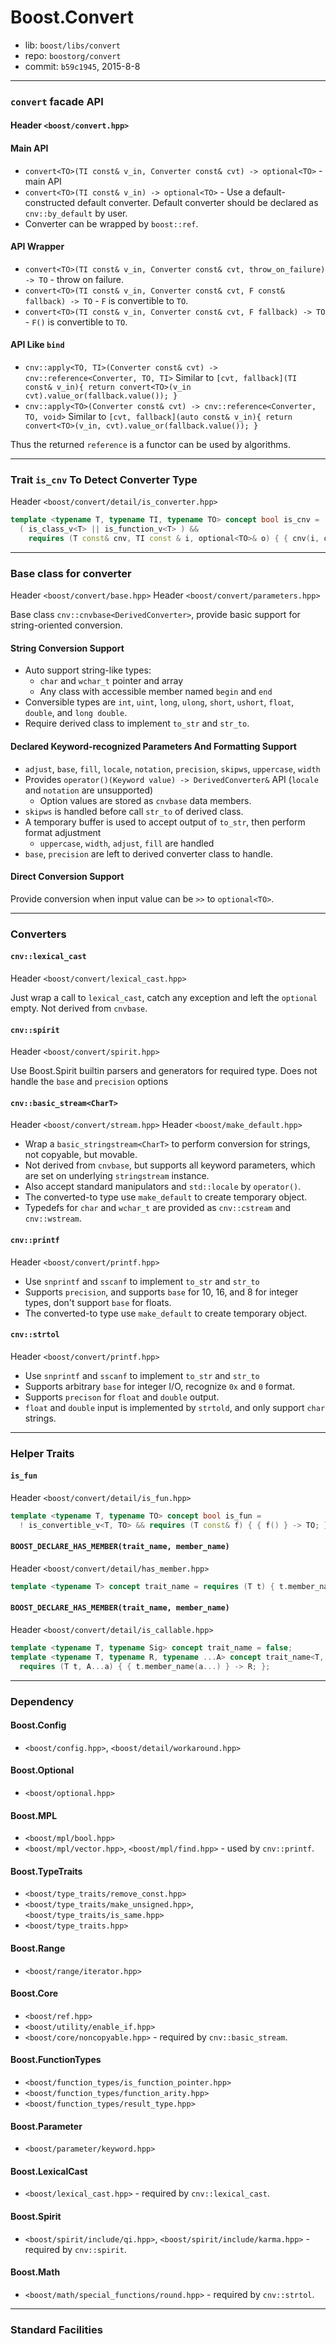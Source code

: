 # Boost.Convert

* lib: `boost/libs/convert`
* repo: `boostorg/convert`
* commit: `b59c1945`, 2015-8-8

------
### `convert` facade API

#### Header `<boost/convert.hpp>`

#### Main API

* `convert<TO>(TI const& v_in, Converter const& cvt) -> optional<TO>` - main API
* `convert<TO>(TI const& v_in) -> optional<TO>` - Use a default-constructed default converter.
  Default converter should be declared as `cnv::by_default` by user.
* Converter can be wrapped by `boost::ref`.

#### API Wrapper

* `convert<TO>(TI const& v_in, Converter const& cvt, throw_on_failure) -> TO` - throw on failure.
* `convert<TO>(TI const& v_in, Converter const& cvt, F const& fallback) -> TO` - `F` is convertible to `TO`.
* `convert<TO>(TI const& v_in, Converter const& cvt, F fallback) -> TO` - `F()` is convertible to `TO`.

#### API Like `bind`

* `cnv::apply<TO, TI>(Converter const& cvt) -> cnv::reference<Converter, TO, TI>`
  Similar to `[cvt, fallback](TI const& v_in){ return convert<TO>(v_in cvt).value_or(fallback.value()); }`
* `cnv::apply<TO>(Converter const& cvt) -> cnv::reference<Converter, TO, void>`
  Similar to `[cvt, fallback](auto const& v_in){ return convert<TO>(v_in, cvt).value_or(fallback.value()); }`

Thus the returned `reference` is a functor can be used by algorithms.

------
### Trait `is_cnv` To Detect Converter Type

Header `<boost/convert/detail/is_converter.hpp>`

```c++
template <typename T, typename TI, typename TO> concept bool is_cnv =
  ( is_class_v<T> || is_function_v<T> ) &&
    requires (T const& cnv, TI const & i, optional<TO>& o) { { cnv(i, o) }; }
```

------
### Base class for converter

Header `<boost/convert/base.hpp>`
Header `<boost/convert/parameters.hpp>`

Base class `cnv::cnvbase<DerivedConverter>`, provide basic support for string-oriented conversion.

#### String Conversion Support

* Auto support string-like types:
  * `char` and `wchar_t` pointer and array
  * Any class with accessible member named `begin` and `end`
* Conversible types are `int`, `uint`, `long`, `ulong`, `short`, `ushort`, `float`, `double`, and `long double`.
* Require derived class to implement `to_str` and `str_to`.

#### Declared Keyword-recognized Parameters And Formatting Support

* `adjust`, `base`, `fill`, `locale`, `notation`, `precision`, `skipws`, `uppercase`, `width`
* Provides `operator()(Keyword value) -> DerivedConverter&` API (`locale` and `notation` are unsupported)
  * Option values are stored as `cnvbase` data members.
* `skipws` is handled before call `str_to` of derived class.
* A temporary buffer is used to accept output of `to_str`, then perform format adjustment
  * `uppercase`, `width`, `adjust`, `fill` are handled
* `base`, `precision` are left to derived converter class to handle.

#### Direct Conversion Support

Provide conversion when input value can be `>>` to `optional<TO>`.

------
### Converters

#### `cnv::lexical_cast`

Header `<boost/convert/lexical_cast.hpp>`

Just wrap a call to `lexical_cast`, catch any exception and left the `optional` empty.
Not derived from `cnvbase`.

#### `cnv::spirit`

Header `<boost/convert/spirit.hpp>`

Use Boost.Spirit builtin parsers and generators for required type.
Does not handle the `base` and `precision` options

#### `cnv::basic_stream<CharT>`

Header `<boost/convert/stream.hpp>`
Header `<boost/make_default.hpp>`

* Wrap a `basic_stringstream<CharT>` to perform conversion for strings, not copyable, but movable.
* Not derived from `cnvbase`, but supports all keyword parameters, which are set on underlying
  `stringstream` instance.
* Also accept standard manipulators and `std::locale` by `operator()`.
* The converted-to type use `make_default` to create temporary object.
* Typedefs for `char` and `wchar_t` are provided as `cnv::cstream` and `cnv::wstream`.

#### `cnv::printf`

Header `<boost/convert/printf.hpp>`

* Use `snprintf` and `sscanf` to implement `to_str` and `str_to`
* Supports `precision`, and supports `base` for 10, 16, and 8 for integer types, don't support `base` for floats.
* The converted-to type use `make_default` to create temporary object.

#### `cnv::strtol`

Header `<boost/convert/printf.hpp>`

* Use `snprintf` and `sscanf` to implement `to_str` and `str_to`
* Supports arbitrary `base` for integer I/O, recognize `0x` and `0` format.
* Supports `precison` for `float` and `double` output.
* `float` and `double` input is implemented by `strtold`, and only support `char` strings.

------
### Helper Traits

#### `is_fun`

Header `<boost/convert/detail/is_fun.hpp>`

```c++
template <typename T, typename TO> concept bool is_fun =
  ! is_convertible_v<T, TO> && requires (T const& f) { { f() } -> TO; };
```

####  `BOOST_DECLARE_HAS_MEMBER(trait_name, member_name)`

Header `<boost/convert/detail/has_member.hpp>`

```c++
template <typename T> concept trait_name = requires (T t) { t.member_name; };
```

####  `BOOST_DECLARE_HAS_MEMBER(trait_name, member_name)`

Header `<boost/convert/detail/is_callable.hpp>`

```c++
template <typename T, typename Sig> concept trait_name = false;
template <typename T, typename R, typename ...A> concept trait_name<T, R(A...)> =
  requires (T t, A...a) { { t.member_name(a...) } -> R; };
```

------
### Dependency

#### Boost.Config

* `<boost/config.hpp>`, `<boost/detail/workaround.hpp>`

#### Boost.Optional

* `<boost/optional.hpp>`

#### Boost.MPL

* `<boost/mpl/bool.hpp>`
* `<boost/mpl/vector.hpp>`, `<boost/mpl/find.hpp>` - used by `cnv::printf`.

#### Boost.TypeTraits

* `<boost/type_traits/remove_const.hpp>`
* `<boost/type_traits/make_unsigned.hpp>`, `<boost/type_traits/is_same.hpp>`
* `<boost/type_traits.hpp>`

#### Boost.Range

* `<boost/range/iterator.hpp>`

#### Boost.Core

* `<boost/ref.hpp>`
* `<boost/utility/enable_if.hpp>`
* `<boost/core/noncopyable.hpp>` - required by `cnv::basic_stream`.

#### Boost.FunctionTypes

* `<boost/function_types/is_function_pointer.hpp>`
* `<boost/function_types/function_arity.hpp>`
* `<boost/function_types/result_type.hpp>`

#### Boost.Parameter

* `<boost/parameter/keyword.hpp>`

#### Boost.LexicalCast

* `<boost/lexical_cast.hpp>` - required by `cnv::lexical_cast`.

#### Boost.Spirit

* `<boost/spirit/include/qi.hpp>`, `<boost/spirit/include/karma.hpp>` - required by `cnv::spirit`.

#### Boost.Math

* `<boost/math/special_functions/round.hpp>` - required by `cnv::strtol`.

------
### Standard Facilities


